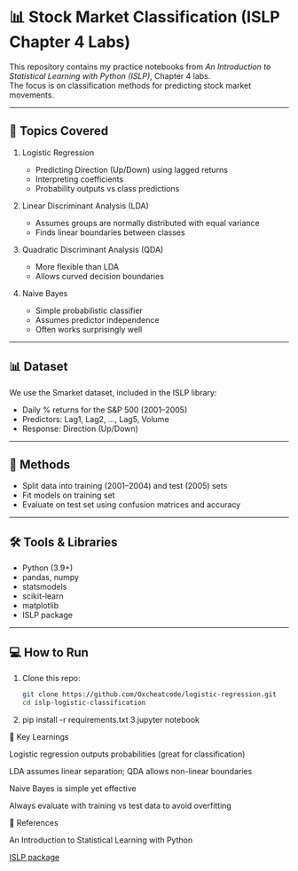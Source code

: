 # 📊 Stock Market Classification (ISLP Chapter 4 Labs)

This repository contains my practice notebooks from *An Introduction to Statistical Learning with Python (ISLP)*, Chapter 4 labs.  
The focus is on classification methods for predicting stock market movements.

---

## 📌 Topics Covered

1. Logistic Regression
   - Predicting Direction (Up/Down) using lagged returns
   - Interpreting coefficients
   - Probability outputs vs class predictions

2. Linear Discriminant Analysis (LDA)
   - Assumes groups are normally distributed with equal variance
   - Finds linear boundaries between classes

3. Quadratic Discriminant Analysis (QDA)
   - More flexible than LDA
   - Allows curved decision boundaries

4. Naive Bayes
   - Simple probabilistic classifier
   - Assumes predictor independence
   - Often works surprisingly well

---

## 📊 Dataset
We use the Smarket dataset, included in the ISLP library:
- Daily % returns for the S&P 500 (2001–2005)
- Predictors: Lag1, Lag2, ..., Lag5, Volume
- Response: Direction (Up/Down)

---

## 🚀 Methods
- Split data into training (2001–2004) and test (2005) sets
- Fit models on training set
- Evaluate on test set using confusion matrices and accuracy

---

## 🛠 Tools & Libraries
- Python (3.9+)
- pandas, numpy
- statsmodels
- scikit-learn
- matplotlib
- ISLP package

---

## 💻 How to Run
1. Clone this repo:
   ```bash
   git clone https://github.com/Oxcheatcode/logistic-regression.git
   cd islp-logistic-classification
2. pip install -r requirements.txt
3.jupyter notebook


🌟 Key Learnings

Logistic regression outputs probabilities (great for classification)

LDA assumes linear separation; QDA allows non-linear boundaries

Naive Bayes is simple yet effective

Always evaluate with training vs test data to avoid overfitting

🔗 References

An Introduction to Statistical Learning with Python

[ISLP package](https://github.com/intro-stat-learning/ISLP)
